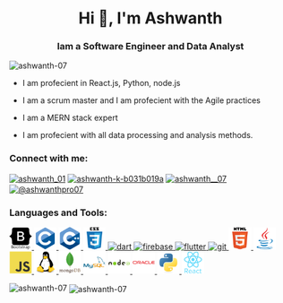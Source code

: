 <h1 align="center">Hi 👋, I'm Ashwanth</h1>
<h3 align="center">Iam a Software Engineer and Data Analyst</h3>

<p align="left"> <img src="https://komarev.com/ghpvc/?username=ashwanth-07&label=Profile%20views&color=0e75b6&style=flat" alt="ashwanth-07" /> </p>

- I am profecient in React.js, Python, node.js
  
- I am a scrum master and I am profecient with the Agile practices

- I am a MERN stack expert

- I am profecient with all data processing and analysis methods.

<h3 align="left">Connect with me:</h3>
<p align="left">
<a href="https://twitter.com/ashwanth_01" target="new"><img align="center" src="https://cdn.jsdelivr.net/npm/simple-icons@3.0.1/icons/twitter.svg" alt="ashwanth_01" height="30" width="40" /></a>
<a href="https://linkedin.com/in/ashwanth-k-b031b019a" target="new"><img align="center" src="https://cdn.jsdelivr.net/npm/simple-icons@3.0.1/icons/linkedin.svg" alt="ashwanth-k-b031b019a" height="30" width="40" /></a>
<a href="https://instagram.com/ashwanth__07" target="new"><img align="center" src="https://cdn.jsdelivr.net/npm/simple-icons@3.0.1/icons/instagram.svg" alt="ashwanth__07" height="30" width="40" /></a>
<a href="https://www.hackerrank.com/ashwanthpro07" target="new"><img align="center" src="https://cdn.jsdelivr.net/npm/simple-icons@3.0.1/icons/hackerrank.svg" alt="@ashwanthpro07" height="30" width="40" /></a>
</p>

<h3 align="left">Languages and Tools:</h3>
<p align="left"> <a href="https://getbootstrap.com" target="_blank"> <img src="https://raw.githubusercontent.com/devicons/devicon/master/icons/bootstrap/bootstrap-plain-wordmark.svg" alt="bootstrap" width="40" height="40"/> </a> <a href="https://www.cprogramming.com/" target="_blank"> <img src="https://raw.githubusercontent.com/devicons/devicon/master/icons/c/c-original.svg" alt="c" width="40" height="40"/> </a> <a href="https://www.w3schools.com/cpp/" target="_blank"> <img src="https://raw.githubusercontent.com/devicons/devicon/master/icons/cplusplus/cplusplus-original.svg" alt="cplusplus" width="40" height="40"/> </a> <a href="https://www.w3schools.com/css/" target="_blank"> <img src="https://raw.githubusercontent.com/devicons/devicon/master/icons/css3/css3-original-wordmark.svg" alt="css3" width="40" height="40"/> </a> <a href="https://dart.dev" target="_blank"> <img src="https://www.vectorlogo.zone/logos/dartlang/dartlang-icon.svg" alt="dart" width="40" height="40"/> </a> <a href="https://firebase.google.com/" target="_blank"> <img src="https://www.vectorlogo.zone/logos/firebase/firebase-icon.svg" alt="firebase" width="40" height="40"/> </a> <a href="https://flutter.dev" target="_blank"> <img src="https://www.vectorlogo.zone/logos/flutterio/flutterio-icon.svg" alt="flutter" width="40" height="40"/> </a> <a href="https://git-scm.com/" target="_blank"> <img src="https://www.vectorlogo.zone/logos/git-scm/git-scm-icon.svg" alt="git" width="40" height="40"/> </a> <a href="https://www.w3.org/html/" target="_blank"> <img src="https://raw.githubusercontent.com/devicons/devicon/master/icons/html5/html5-original-wordmark.svg" alt="html5" width="40" height="40"/> </a> <a href="https://www.java.com" target="_blank"> <img src="https://raw.githubusercontent.com/devicons/devicon/master/icons/java/java-original.svg" alt="java" width="40" height="40"/> </a> <a href="https://developer.mozilla.org/en-US/docs/Web/JavaScript" target="_blank"> <img src="https://raw.githubusercontent.com/devicons/devicon/master/icons/javascript/javascript-original.svg" alt="javascript" width="40" height="40"/> </a> <a href="https://www.linux.org/" target="_blank"> <img src="https://raw.githubusercontent.com/devicons/devicon/master/icons/linux/linux-original.svg" alt="linux" width="40" height="40"/> </a> <a href="https://www.mongodb.com/" target="_blank"> <img src="https://raw.githubusercontent.com/devicons/devicon/master/icons/mongodb/mongodb-original-wordmark.svg" alt="mongodb" width="40" height="40"/> </a> <a href="https://www.mysql.com/" target="_blank"> <img src="https://raw.githubusercontent.com/devicons/devicon/master/icons/mysql/mysql-original-wordmark.svg" alt="mysql" width="40" height="40"/> </a> <a href="https://nodejs.org" target="_blank"> <img src="https://raw.githubusercontent.com/devicons/devicon/master/icons/nodejs/nodejs-original-wordmark.svg" alt="nodejs" width="40" height="40"/> </a> <a href="https://www.oracle.com/" target="_blank"> <img src="https://raw.githubusercontent.com/devicons/devicon/master/icons/oracle/oracle-original.svg" alt="oracle" width="40" height="40"/> </a> <a href="https://www.python.org" target="_blank"> <img src="https://raw.githubusercontent.com/devicons/devicon/master/icons/python/python-original.svg" alt="python" width="40" height="40"/> </a> <a href="https://reactjs.org/" target="_blank"> <img src="https://raw.githubusercontent.com/devicons/devicon/master/icons/react/react-original-wordmark.svg" alt="react" width="40" height="40"/> </a> </p>

<p><img align="left" src="https://github-readme-stats.vercel.app/api/top-langs?username=ashwanth-07&show_icons=true&locale=en&layout=compact" alt="ashwanth-07" /></p>

<p>&nbsp;<img align="center" src="https://github-readme-stats.vercel.app/api?username=ashwanth-07&show_icons=true&locale=en" alt="ashwanth-07" /></p>

